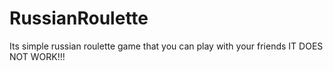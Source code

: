 # RussianRoulette
Its simple russian roulette game that you can play with your friends
IT DOES NOT WORK!!!
